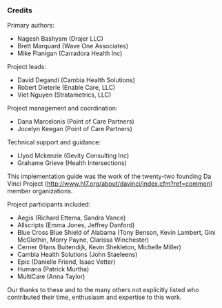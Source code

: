 ### Credits
Primary authors:

* Nagesh Bashyam (Drajer LLC)
* Brett Marquard (Wave One Associates)
* Mike Flanigan (Carradora Health Inc)

Project leads:

* David Degandi (Cambia Health Solutions)
* Robert Dieterle (Enable Care, LLC)
* Viet Nguyen (Stratametrics, LLC)

Project management and coordination:

* Dana Marcelonis (Point of Care Partners)
* Jocelyn Keegan (Point of Care Partners)


Technical support and guidance:

* Llyod Mckenzie (Gevity Consulting Inc)
* Grahame Grieve (Health Intersections)

This implementation guide was the work of the twenty-two founding Da Vinci Project (http://www.hl7.org/about/davinci/index.cfm?ref=common) member organizations.

Project participants included:

* Aegis (Richard Ettema, Sandra Vance)
* Allscripts (Emma Jones, Jeffrey Danford)
* Blue Cross Blue Shield of Alabama (Tony Benson, Kevin Lambert, Gini McGlothin, Morry Payne, Clarissa Winchester)
* Cerner (Hans Buitendijk, Kevin Shekleton, Michelle Miller)
* Cambia Health Solutions (John Staeleens)
* Epic (Danielle Friend, Isaac Vetter)
* Humana (Patrick Murtha)
* MultiCare (Anna Taylor)

Our thanks to these and to the many others not explicitly listed who contributed their time, enthusiasm and expertise to this work.
